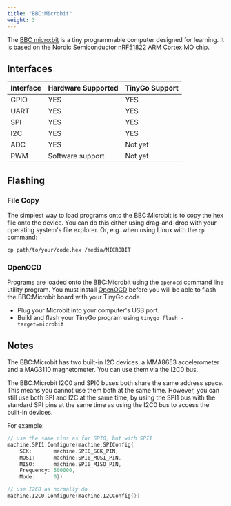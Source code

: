```yaml
---
title: "BBC:Microbit"
weight: 3
---
```


The [BBC micro:bit](https://microbit.org) is a tiny programmable computer designed for learning. It is based on the Nordic Semiconductor [nRF51822](https://www.nordicsemi.com/eng/Products/Bluetooth-low-energy/nRF51822) ARM Cortex MO chip.

## Interfaces

| Interface | Hardware Supported | TinyGo Support |
| --------- | ------------- | ----- |
| GPIO      | YES | YES |
| UART      | YES | YES |
| SPI      | YES | YES |
| I2C      | YES | YES |
| ADC      | YES | Not yet |
| PWM      | Software support | Not yet |

## Flashing

### File Copy

The simplest way to load programs onto the BBC:Microbit is to copy the hex file onto the device. You can do this either using drag-and-drop with your operating system's file explorer. Or, e.g. when using Linux with the `cp` command:
```
cp path/to/your/code.hex /media/MICROBIT
```
### OpenOCD

Programs are loaded onto the BBC:Microbit using the `openocd` command line utility program. You must install [OpenOCD](http://openocd.org/) before you will be able to flash the BBC:Microbit board with your TinyGo code.

- Plug your Microbit into your computer's USB port.
- Build and flash your TinyGo program using `tinygo flash -target=microbit`

## Notes

The BBC:Microbit has two built-in I2C devices, a MMA8653 accelerometer and a MAG3110 magnetometer. You can use them via the I2C0 bus.

The BBC:Microbit I2C0 and SPI0 buses both share the same address space. This means you cannot use them both at the same time. However, you can still use both SPI and I2C at the same time, by using the SPI1 bus with the standard SPI pins at the same time as using the I2C0 bus to access the built-in devices.

For example:

```go
// use the same pins as for SPI0, but with SPI1
machine.SPI1.Configure(machine.SPIConfig{
    SCK:       machine.SPI0_SCK_PIN,
    MOSI:      machine.SPI0_MOSI_PIN,
    MISO:      machine.SPI0_MISO_PIN,
    Frequency: 500000,
    Mode:      0})

// use I2C0 as normally do
machine.I2C0.Configure(machine.I2CConfig{})
```
